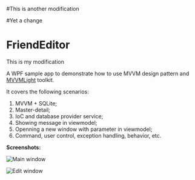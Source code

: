 #This is another modification

#Yet a change

# FriendEditor
This is my modification

A WPF sample app to demonstrate how to use MVVM design pattern and [MVVMLight](http://www.mvvmlight.net) toolkit.

It covers the following scenarios:
1. MVVM + SQLite;
2. Master-detail;
3. IoC and database provider service;
4. Showing message in viewmodel;
5. Openning a new window with parameter in viewmodel;
6. Command, user control, exception handling, behavior, etc.

**Screenshots:**

![Main window](https://github.com/imnbwd/FriendEditor/blob/master/Screenshots/Main.png)


![Edit window](https://github.com/imnbwd/FriendEditor/blob/master/Screenshots/Edit.png)
